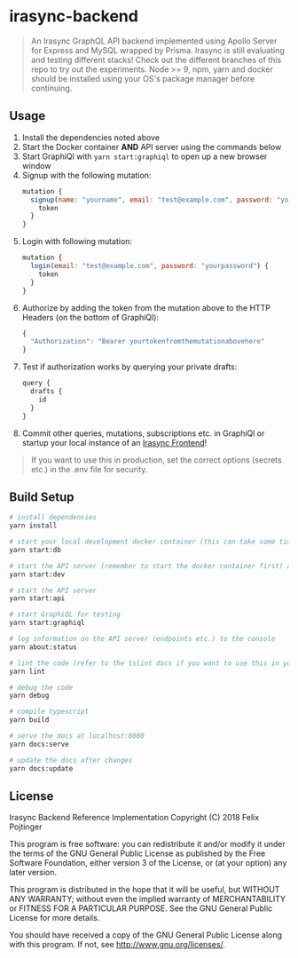 # irasync-backend

> An Irasync GraphQL API backend implemented using Apollo Server for Express and MySQL wrapped by Prisma.
> Irasync is still evaluating and testing different stacks! Check out the different branches of this repo to try out the experiments.
> Node >= 9, npm, yarn and docker should be installed using your OS's package manager before continuing.

## Usage

1. Install the dependencies noted above
2. Start the Docker container **AND** API server using the commands below
3. Start GraphiQl with ```yarn start:graphiql``` to open up a new browser window
4. Signup with the following mutation:
   ```js
   mutation {
     signup(name: "yourname", email: "test@example.com", password: "yourpassword") {
       token
     }
   }
   ```
5. Login with following mutation:
   ```js
   mutation {
     login(email: "test@example.com", password: "yourpassword") {
       token
     }
   }
   ```
6. Authorize by adding the token from the mutation above to the HTTP Headers (on the bottom of GraphiQl):
   ```js
   {
     "Authorization": "Bearer yourtokenfromthemutationabovehere"
   }
   ```
7. Test if authorization works by querying your private drafts:
   ```js
   query {
     drafts {
       id
     }
   }
   ```
8. Commit other queries, mutations, subscriptions etc. in GraphiQl or startup your local instance of an [Irasync Frontend](https://github.com/irasync/irasync-frontend-web)!

> If you want to use this in production, set the correct options (secrets etc.) in the .env file for security.

## Build Setup

```bash
# install dependencies
yarn install

# start your local development docker container (this can take some time)
yarn start:db

# start the API server (remember to start the docker container first) and open up graphiql (this is what you'll use most of the time)
yarn start:dev

# start the API server
yarn start:api

# start GraphiQL for testing
yarn start:graphiql

# log information on the API server (endpoints etc.) to the console
yarn about:status

# lint the code (refer to the tslint docs if you want to use this in your IDE)
yarn lint

# debug the code
yarn debug

# compile typescript
yarn build

# serve the docs at localhost:8080
yarn docs:serve

# update the docs after changes
yarn docs:update
```

## License

Irasync Backend Reference Implementation
Copyright (C) 2018 Felix Pojtinger

This program is free software: you can redistribute it and/or modify
it under the terms of the GNU General Public License as published by
the Free Software Foundation, either version 3 of the License, or
(at your option) any later version.

This program is distributed in the hope that it will be useful,
but WITHOUT ANY WARRANTY; without even the implied warranty of
MERCHANTABILITY or FITNESS FOR A PARTICULAR PURPOSE.  See the
GNU General Public License for more details.

You should have received a copy of the GNU General Public License
along with this program.  If not, see <http://www.gnu.org/licenses/>.
